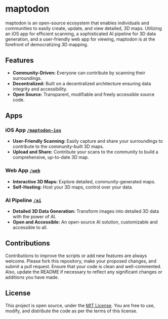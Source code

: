 # maptodon

maptodon is an open-source ecosystem that enables individuals and communities to easily create, update, and view detailed, 3D maps. Utilizing an iOS app for efficient scanning, a sophisticated AI pipeline for 3D data generation, and a user-friendly web app for viewing, maptodon is at the forefront of democratizing 3D mapping.

## Features
- **Community-Driven:** Everyone can contribute by scanning their surroundings.
- **Decentralized:** Built on a decentralized architecture ensuring data integrity and accessibility.
- **Open Source:** Transparent, modifiable and freely accessible source code.

## Apps

### iOS App [`/maptodon-ios`](/maptodon-ios)
- **User-Friendly Scanning:** Easily capture and share your surroundings to contribute to the community-built 3D maps.
- **Upload and Share:** Contribute your scans to the community to build a comprehensive, up-to-date 3D map.

### Web App [`/web`](/web)
- **Interactive 3D Maps:** Explore detailed, community-generated maps.
- **Self-Hosting:** Host your 3D maps, control over your data.

### AI Pipeline [`/ai`](/ai)
- **Detailed 3D Data Generation:** Transform images into detailed 3D data with the power of AI.
- **Open and Accessible:** An open-source AI solution, customizable and accessible to all.


## Contributions

Contributions to improve the scripts or add new features are always welcome. Please fork this repository, make your proposed changes, and submit a pull request. Ensure that your code is clean and well-commented. Also, update the README if necessary to reflect any significant changes or additions you have made.

## License

This project is open source, under the [MIT License](LICENSE). You are free to use, modify, and distribute the code as per the terms of this license.
